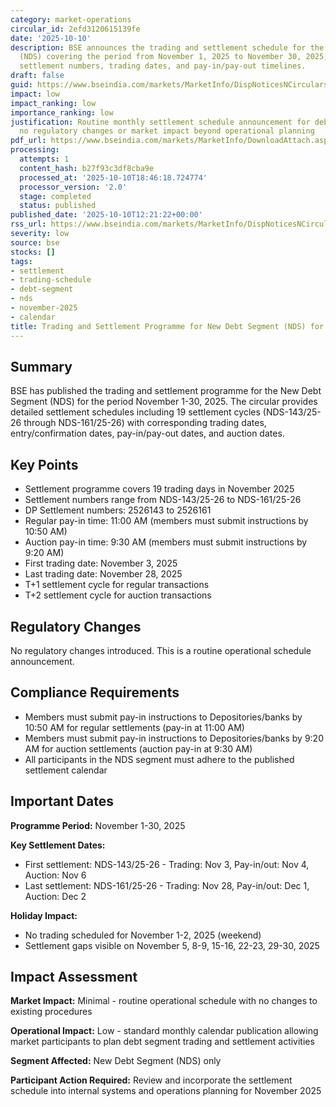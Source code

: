 ```yaml
---
category: market-operations
circular_id: 2efd3120615139fe
date: '2025-10-10'
description: BSE announces the trading and settlement schedule for the New Debt Segment
  (NDS) covering the period from November 1, 2025 to November 30, 2025, including
  settlement numbers, trading dates, and pay-in/pay-out timelines.
draft: false
guid: https://www.bseindia.com/markets/MarketInfo/DispNoticesNCirculars.aspx?Noticeid={52A4DD7E-B401-4E35-956F-B0B0ABECEC69}&noticeno=20251010-37&dt=10/10/2025&icount=37&totcount=72&flag=0
impact: low
impact_ranking: low
importance_ranking: low
justification: Routine monthly settlement schedule announcement for debt segment with
  no regulatory changes or market impact beyond operational planning
pdf_url: https://www.bseindia.com/markets/MarketInfo/DownloadAttach.aspx?id=20251010-37&attachedId=
processing:
  attempts: 1
  content_hash: b27f93c3df8cba9e
  processed_at: '2025-10-10T18:46:18.724774'
  processor_version: '2.0'
  stage: completed
  status: published
published_date: '2025-10-10T12:21:22+00:00'
rss_url: https://www.bseindia.com/markets/MarketInfo/DispNoticesNCirculars.aspx?Noticeid={52A4DD7E-B401-4E35-956F-B0B0ABECEC69}&noticeno=20251010-37&dt=10/10/2025&icount=37&totcount=72&flag=0
severity: low
source: bse
stocks: []
tags:
- settlement
- trading-schedule
- debt-segment
- nds
- november-2025
- calendar
title: Trading and Settlement Programme for New Debt Segment (NDS) for November 2025
---
```


## Summary

BSE has published the trading and settlement programme for the New Debt Segment (NDS) for the period November 1-30, 2025. The circular provides detailed settlement schedules including 19 settlement cycles (NDS-143/25-26 through NDS-161/25-26) with corresponding trading dates, entry/confirmation dates, pay-in/pay-out dates, and auction dates.

## Key Points

- Settlement programme covers 19 trading days in November 2025
- Settlement numbers range from NDS-143/25-26 to NDS-161/25-26
- DP Settlement numbers: 2526143 to 2526161
- Regular pay-in time: 11:00 AM (members must submit instructions by 10:50 AM)
- Auction pay-in time: 9:30 AM (members must submit instructions by 9:20 AM)
- First trading date: November 3, 2025
- Last trading date: November 28, 2025
- T+1 settlement cycle for regular transactions
- T+2 settlement cycle for auction transactions

## Regulatory Changes

No regulatory changes introduced. This is a routine operational schedule announcement.

## Compliance Requirements

- Members must submit pay-in instructions to Depositories/banks by 10:50 AM for regular settlements (pay-in at 11:00 AM)
- Members must submit pay-in instructions to Depositories/banks by 9:20 AM for auction settlements (auction pay-in at 9:30 AM)
- All participants in the NDS segment must adhere to the published settlement calendar

## Important Dates

**Programme Period:** November 1-30, 2025

**Key Settlement Dates:**
- First settlement: NDS-143/25-26 - Trading: Nov 3, Pay-in/out: Nov 4, Auction: Nov 6
- Last settlement: NDS-161/25-26 - Trading: Nov 28, Pay-in/out: Dec 1, Auction: Dec 2

**Holiday Impact:**
- No trading scheduled for November 1-2, 2025 (weekend)
- Settlement gaps visible on November 5, 8-9, 15-16, 22-23, 29-30, 2025

## Impact Assessment

**Market Impact:** Minimal - routine operational schedule with no changes to existing procedures

**Operational Impact:** Low - standard monthly calendar publication allowing market participants to plan debt segment trading and settlement activities

**Segment Affected:** New Debt Segment (NDS) only

**Participant Action Required:** Review and incorporate the settlement schedule into internal systems and operations planning for November 2025